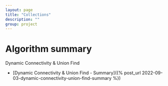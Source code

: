 ```yaml
---
layout: page
title: "Collections"
description: ""
group: project
---
```


# Algorithm summary

Dynamic Connectivity & Union Find
- [Dynamic Connectivity & Union Find - Summary]({% post_url 2022-09-03-dynamic-connectivity-union-find-summary %})
